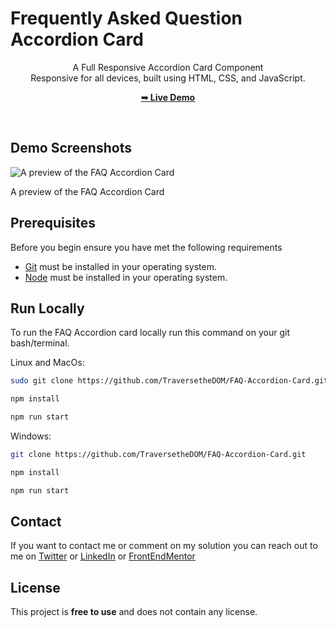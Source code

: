 # Frequently Asked Question Accordion Card


<div align="center">

  A Full Responsive Accordion Card Component<br />Responsive for all devices, built using HTML, CSS, and JavaScript.

  <a href="https://accordion-card-frequently-asked-questions.netlify.app/"><strong>➥ Live Demo</strong></a>

</div>

<br />


## Demo Screenshots

![A preview of the FAQ Accordion Card](./design/desktop-preview.jpg)

A preview of the FAQ Accordion Card

## Prerequisites

Before you begin ensure you have met the following requirements

- [Git](https://git-scm.com/) must be installed in your operating system.
- [Node](https://nodejs.org/en/) must be installed in your operating system.

## Run Locally

To run the FAQ Accordion card locally run this command on your git bash/terminal. 

Linux and MacOs:

```bash
sudo git clone https://github.com/TraversetheDOM/FAQ-Accordion-Card.git

npm install

npm run start
```

Windows: 

```bash
git clone https://github.com/TraversetheDOM/FAQ-Accordion-Card.git

npm install

npm run start
```

## Contact

If you want to contact me or comment on my solution you can reach out to me on [Twitter](https://twitter.com/_TraverseDOM) or [LinkedIn](https://www.linkedin.com/in/ikuomola-stephen/) or [FrontEndMentor](https://www.frontendmentor.io/profile/TraversetheDOM)

## License

This project is **free to use** and does not contain any license.